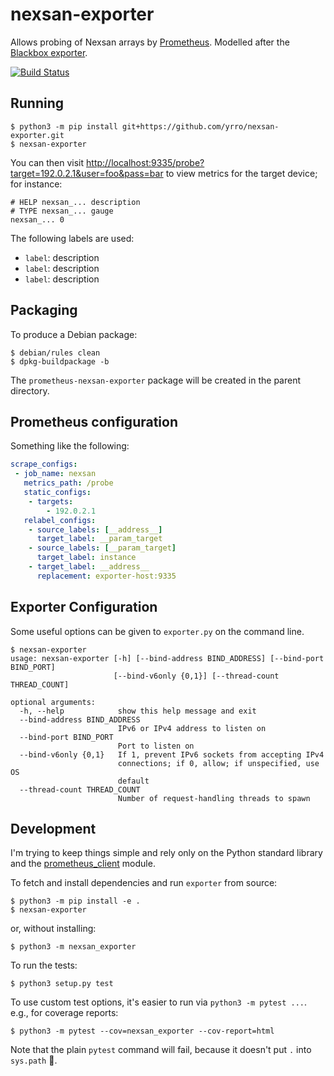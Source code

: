 nexsan-exporter
===============

Allows probing of Nexsan arrays by [Prometheus](https://prometheus.io/).
Modelled after the [Blackbox
exporter](https://github.com/prometheus/blackbox_exporter).

[![Build Status](https://travis-ci.org/yrro/nexsan-exporter.svg?branch=master)](https://travis-ci.org/yrro/nexsan-exporter)

Running
-------

```
$ python3 -m pip install git+https://github.com/yrro/nexsan-exporter.git
$ nexsan-exporter
```

You can then visit <http://localhost:9335/probe?target=192.0.2.1&user=foo&pass=bar> to view
metrics for the target device; for instance:

```
# HELP nexsan_... description
# TYPE nexsan_... gauge
nexsan_... 0
```

The following labels are used:

 * `label`: description
 * `label`: description
 * `label`: description

Packaging
---------

To produce a Debian package:

```
$ debian/rules clean
$ dpkg-buildpackage -b
```

The `prometheus-nexsan-exporter` package will be created in the parent directory.

Prometheus configuration
------------------------

Something like the following:

```yaml
scrape_configs:
 - job_name: nexsan
   metrics_path: /probe
   static_configs:
    - targets:
        - 192.0.2.1
   relabel_configs:
    - source_labels: [__address__]
      target_label: __param_target
    - source_labels: [__param_target]
      target_label: instance
    - target_label: __address__
      replacement: exporter-host:9335
```

Exporter Configuration
----------------------

Some useful options can be given to `exporter.py` on the command line.

```
$ nexsan-exporter
usage: nexsan-exporter [-h] [--bind-address BIND_ADDRESS] [--bind-port BIND_PORT]
                       [--bind-v6only {0,1}] [--thread-count THREAD_COUNT]

optional arguments:
  -h, --help            show this help message and exit
  --bind-address BIND_ADDRESS
                        IPv6 or IPv4 address to listen on
  --bind-port BIND_PORT
                        Port to listen on
  --bind-v6only {0,1}   If 1, prevent IPv6 sockets from accepting IPv4
                        connections; if 0, allow; if unspecified, use OS
                        default
  --thread-count THREAD_COUNT
                        Number of request-handling threads to spawn
```

Development
-----------

I'm trying to keep things simple and rely only on the Python standard library
and the [prometheus_client](https://github.com/prometheus/client_python)
module.

To fetch and install dependencies and run `exporter` from source:

```
$ python3 -m pip install -e .
$ nexsan-exporter
```

or, without installing:


```
$ python3 -m nexsan_exporter
```

To run the tests:

```
$ python3 setup.py test
```

To use custom test options, it's easier to run via `python3 -m pytest ...`.
e.g., for coverage reports:

```
$ python3 -m pytest --cov=nexsan_exporter --cov-report=html
```

Note that the plain `pytest` command will fail, because it doesn't put `.` into
`sys.path` 🤷.

